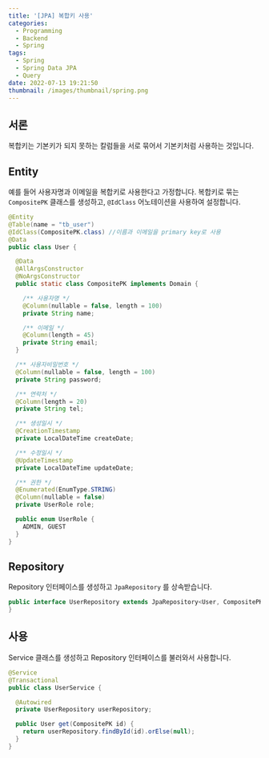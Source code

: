 ```yaml
---
title: '[JPA] 복합키 사용'
categories:
  - Programming
  - Backend
  - Spring
tags:
  - Spring
  - Spring Data JPA
  - Query
date: 2022-07-13 19:21:50
thumbnail: /images/thumbnail/spring.png
---
```


## 서론

복합키는 기본키가 되지 못하는 칼럼들을 서로 묶어서 기본키처럼 사용하는 것입니다.

## Entity

예를 들어 사용자명과 이메일을 복합키로 사용한다고 가정합니다. 복합키로 묶는 `CompositePK` 클래스를 생성하고, `@IdClass` 어노테이션을 사용하여 설정합니다.

```java
@Entity
@Table(name = "tb_user")
@IdClass(CompositePK.class) //이름과 이메일을 primary key로 사용
@Data
public class User {

  @Data
  @AllArgsConstructor
  @NoArgsConstructor
  public static class CompositePK implements Domain {

    /** 사용자명 */
    @Column(nullable = false, length = 100)
    private String name;

    /** 이메일 */
    @Column(length = 45)
    private String email;
  }

  /** 사용자비밀번호 */
  @Column(nullable = false, length = 100)
  private String password;

  /** 연락처 */
  @Column(length = 20)
  private String tel;

  /** 생성일시 */
  @CreationTimestamp
  private LocalDateTime createDate;

  /** 수정일시 */
  @UpdateTimestamp
  private LocalDateTime updateDate;

  /** 권한 */
  @Enumerated(EnumType.STRING)
  @Column(nullable = false)
  private UserRole role;

  public enum UserRole {
    ADMIN, GUEST
  }
}
```

## Repository

Repository 인터페이스를 생성하고 `JpaRepository` 를 상속받습니다.

```java
public interface UserRepository extends JpaRepository<User, CompositePK>  {
}
```

## 사용

Service 클래스를 생성하고 Repository 인터페이스를 불러와서 사용합니다.

```java
@Service
@Transactional
public class UserService {

  @Autowired
  private UserRepository userRepository;

  public User get(CompositePK id) {
    return userRepository.findById(id).orElse(null);
  }
}
```
